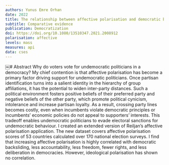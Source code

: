 ```yaml
---
authors: Yunus Emre Orhan
date: 2022
title: The relationship between affective polarisation and democratic backsliding 
subtitle: Comparative evidence
publication: Democratization
doi: https://doi.org/10.1080/13510347.2021.2008912
polarisation: affective
levels: mass
measures: api
data: cses
---
```


​￼# Abstract
Why do voters vote for undemocratic politicians in a democracy? My chief contention is that affective polarisation has become a primary factor driving support for undemocratic politicians. Once partisan identification turns into a salient identity in the hierarchy of group affiliations, it has the potential to widen inter-party distances. Such a political environment fosters positive beliefs of their preferred party and negative beliefs of the other party, which promote political cynicism, intolerance and increase partisan loyalty. As a result, crossing party lines becomes costly, even when incumbents violate democratic principles or incumbents’ economic policies do not appeal to supporters’ interests. This tradeoff enables undemocratic politicians to evade electoral sanctions for undemocratic behaviour. I created an extended version of Reiljan’s affective polarisation application. The new dataset covers affective polarisation scores of 53 countries calculated over 170 national election surveys. I find that increasing affective polarisation is highly correlated with democratic backsliding, less accountability, less freedom, fewer rights, and less deliberation in democracies. However, ideological polarisation has shown no correlation.